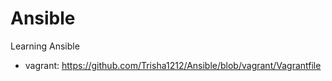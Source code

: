 # Ansible
Learning Ansible
- vagrant: https://github.com/Trisha1212/Ansible/blob/vagrant/Vagrantfile

